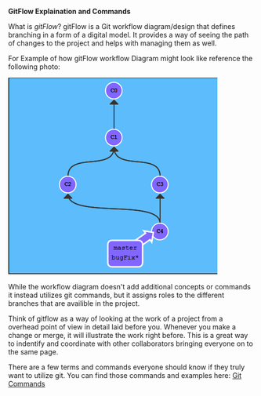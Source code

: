 **GitFlow Explaination and Commands**

What is *gitFlow*?
gitFlow is a Git workflow diagram/design that defines branching in a form of a digital model. It provides a way of seeing the path of changes to the project and helps with managing them as well. 

For Example of how gitFlow workflow Diagram might look like reference the following photo:

<img src="images/Gitflowexample.PNG"> 

While the workflow diagram doesn't add additional concepts or commands it instead utilizes git commands, but it assigns roles to the different branches that are availible in the project. 

Think of gitflow as a way of looking at the work of a project from a overhead point of view in detail laid before you. Whenever you make a change or merge, it will illustrate the work right before. This is a great way to indentify and coordinate with other collaborators bringing everyone on to the same page. 

There are a few terms and commands everyone should know if they truly want to utilize git.
You can find those commands and examples here: [Git Commands](/gitcommands.md)



